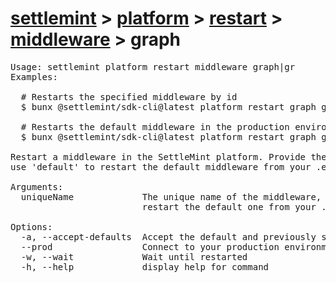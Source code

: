 # [settlemint](../../../../settlemint.md) > [platform](../../../platform.md) > [restart](../../restart.md) > [middleware](../middleware.md) > graph

<pre>Usage: settlemint platform restart middleware graph|gr 
Examples:

  # Restarts the specified middleware by id
  $ bunx @settlemint/sdk-cli@latest platform restart graph graph <middleware-id>

  # Restarts the default middleware in the production environment
  $ bunx @settlemint/sdk-cli@latest platform restart graph graph default --prod

Restart a middleware in the SettleMint platform. Provide the middleware ID or
use 'default' to restart the default middleware from your .env file.

Arguments:
  uniqueName             The unique name of the middleware, use 'default' to
                         restart the default one from your .env file

Options:
  -a, --accept-defaults  Accept the default and previously set values
  --prod                 Connect to your production environment
  -w, --wait             Wait until restarted
  -h, --help             display help for command
</pre>